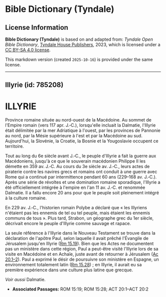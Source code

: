 # Bible Dictionary (Tyndale)

## License Information

**Bible Dictionary (Tyndale)** is based on and adapted from: _Tyndale Open Bible Dictionary_, [Tyndale House Publishers](https://tyndaleopenresources.com/), 2023, which is licensed under a [CC BY-SA 4.0 license](https://creativecommons.org/licenses/by-sa/4.0/legalcode.en).

This markdown version (created `2025-10-16`) is provided under the same license.



--------------------------------

## Illyrie (id: 785208)

ILLYRIE
=======

Province romaine située au nord\-ouest de la Macédoine. Au sommet de l'Empire romain (vers 117 apr. J.‑C.), lorsqu'elle incluait la Dalmatie, l'Illyrie était délimitée par la mer Adriatique à l'ouest, par les provinces de Pannonie au nord, par la Mésie supérieure à l'est et par la Macédoine au sud. Aujourd'hui, la Slovénie, la Croatie, la Bosnie et la Yougoslavie occupent ce territoire.

Tout au long du 6e siècle avant J.‑C., le peuple d'Illyrie a fait la guerre aux Macédoniens, jusqu'à ce que le souverain macédonien Philippe II les démette en 359 av. J.‑C. Au cours du 3e siècle av. J.‑C., leurs actes de piraterie contre les navires grecs et romains ont conduit à une guerre avec Rome qui a continué par intermittence pendant 60 ans (229–168 av. J.‑C.). Après une série de révoltes et une domination romaine sporadique, l'Illyrie a été officiellement intégrée à l'empire en l'an 11 av. J.‑C. et renommée Dalmatie. Il a fallu encore 20 ans pour que le peuple soit pleinement intégré à la culture romaine.

En 229 av. J.‑C., l'historien romain Polybe a déclaré que « les Illyriens n'étaient pas les ennemis de tel ou tel peuple, mais étaient les ennemis communs de tous ». Plus tard, Strabon, un géographe grec du 1er siècle, décrivait encore le peuple d'Illyrie comme sauvage et rapace.

La seule référence à l'Illyrie dans le Nouveau Testament se trouve dans la déclaration de l'apôtre Paul, selon laquelle il avait prêché l'Évangile de Jérusalem jusqu'en Illyrie ([Rm 15\.19](https://ref.ly/Rom15:19)). Bien que les Actes ne documentent pas un ministère dans cette région, Paul a peut\-être visité l'Illyrie lors de sa visite en Macédoine et en Achaïe, juste avant de retourner à Jérusalem ([Ac 20\.1–2](https://ref.ly/Acts20:1-Acts20:2)). Paul a exprimé le désir de poursuivre son ministère en Espagne, un environnement totalement latin ([Rm 15\.28](https://ref.ly/Rom15:28)) ; en Illyrie, il aurait eu sa première expérience dans une culture plus latine que grecque.

*Voir aussi* Dalmatie.

* **Associated Passages:** ROM 15:19; ROM 15:28; ACT 20:1–ACT 20:2

